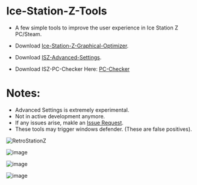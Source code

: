 # Ice-Station-Z-Tools
- A few simple tools to improve the user experience in Ice Station Z PC/Steam.

- Download [Ice-Station-Z-Graphical-Optimizer](https://github.com/Cracko298/Ice-Station-Z-Tools/files/7872555/Ice-Station-Z-Graphical-Optimizer.zip).

- Download [ISZ-Advanced-Settings](https://github.com/Cracko298/Ice-Station-Z-Tools/files/7872554/ISZ-Advanced-Settings.zip).

- Download ISZ-PC-Checker Here: [PC-Checker](https://github.com/Cracko298/Ice-Station-Z-Tools/files/7927905/Can.My.PC.Run.Ice.Station.Z.zip)

# Notes:
- Advanced Settings is extremely experimental.
- Not in active development anymore.
- If any issues arise, makle an [Issue Request](https://github.com/ISZ-Hacker-Group/Ice-Station-Z-Tools/issues).
- These tools may trigger windows defender. (These are false positives).



![RetroStationZ](https://user-images.githubusercontent.com/78656905/145750985-25699056-0208-4f41-a149-e6f769d3d521.png)

![image](https://user-images.githubusercontent.com/78656905/145751106-82786db4-3494-4d2e-80e3-ce16d3909f62.png)

![image](https://user-images.githubusercontent.com/78656905/145751203-476e91ee-1b9c-4470-91d9-d132431de253.png)

![image](https://user-images.githubusercontent.com/78656905/146803546-b808b849-9dab-4e9a-a354-be4c3a2f8300.png)


